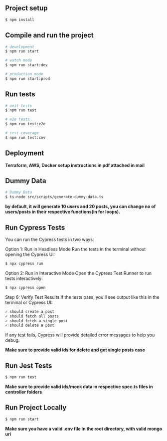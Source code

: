 

## Project setup

```bash
$ npm install
```

## Compile and run the project

```bash
# development
$ npm run start

# watch mode
$ npm run start:dev

# production mode
$ npm run start:prod
```

## Run tests

```bash
# unit tests
$ npm run test

# e2e tests
$ npm run test:e2e

# test coverage
$ npm run test:cov
```

## Deployment

**Terraform, AWS, Docker setup instructions in pdf attached in mail**

## Dummy Data

```bash
# Dummy Data
$ ts-node src/scripts/generate-dummy-data.ts
```
**by default, it will generate 10 users and 20 posts, you can change no of users/posts in their respective functions(in for loops).**

## Run Cypress Tests
You can run the Cypress tests in two ways:

Option 1: Run in Headless Mode
Run the tests in the terminal without opening the Cypress UI:

```bash
$ npx cypress run
```
Option 2: Run in Interactive Mode
Open the Cypress Test Runner to run tests interactively:

```bash
$ npx cypress open
```
Step 6: Verify Test Results
If the tests pass, you'll see output like this in the terminal or Cypress UI:

```bash
✓ should create a post
✓ should fetch all posts
✓ should fetch a single post
✓ should delete a post
```
If any test fails, Cypress will provide detailed error messages to help you debug.

**Make sure to provide valid ids for delete and get single posts case**


## Run Jest Tests

```bash
$ npm run test
```
**Make sure to provide valid ids/mock data in respective spec.ts files in controller folders**

## Run Project Locally

```bash
$ npm run start
```
**Make sure you have a valid .env file in the root directory, with valid mongo uri**